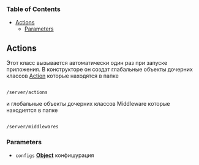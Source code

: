 <!-- Generated by documentation.js. Update this documentation by updating the source code. -->

### Table of Contents

*   [Actions][1]
    *   [Parameters][2]

## Actions

Этот класс вызывается автоматически один раз при запуске приложения. В конструкторе он создат глабальные объекты
дочерних классов [Action][3] которые находятся в папке

<pre><code>
/server/actions
</code></pre>

и глобальные объекты дочерних классов Middleware которые находиятся в папке

<pre><code>
/server/middlewares
</code></pre>

### Parameters

*   `configs` **[Object][4]** конфишурация

[1]: #actions

[2]: #parameters

[3]: /server/kernel/Action.md

[4]: https://developer.mozilla.org/docs/Web/JavaScript/Reference/Global_Objects/Object
